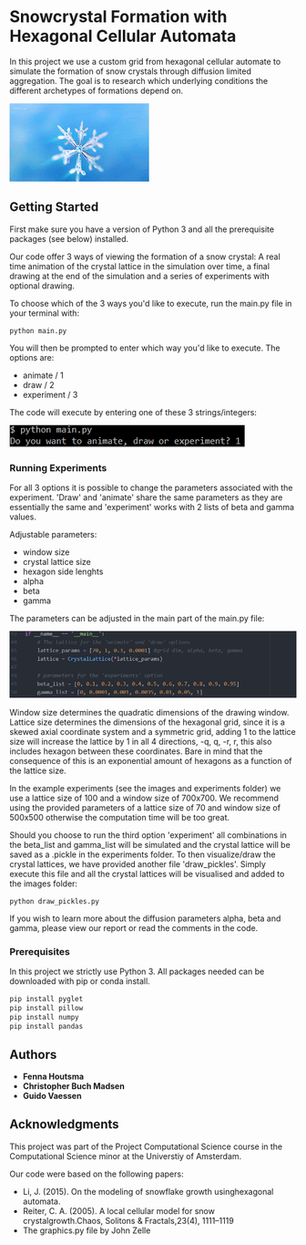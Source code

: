 # Snowcrystal Formation with Hexagonal Cellular Automata

In this project we use a custom grid from hexagonal cellular automate to simulate the formation of snow crystals through diffusion limited aggregation. The goal is to research which underlying conditions the different archetypes of formations depend on.

![](snow-crystal.gif)

## Getting Started

First make sure you have a version of Python 3 and all the prerequisite packages (see below) installed.

Our code offer 3 ways of viewing the formation of a snow crystal: A real time animation of the crystal lattice in the simulation over time, a final drawing at the end of the simulation and a series of experiments with optional drawing.

To choose which of the 3 ways you'd like to execute, run the main.py file in your terminal with:
```
python main.py
```
You will then be prompted to enter which way you'd like to execute. 
The options are:
- animate / 1
- draw / 2
- experiment / 3

The code will execute by entering one of these 3 strings/integers:

![](prompt.PNG)

### Running Experiments
For all 3 options it is possible to change the parameters associated with the experiment. 'Draw' and 'animate' share the same parameters as they are essentially the same and 'experiment' works with 2 lists of beta and gamma values.

Adjustable parameters:
- window size
- crystal lattice size
- hexagon side lenghts
- alpha
- beta
- gamma

The parameters can be adjusted in the main part of the main.py file:

![](main_params.PNG)

Window size determines the quadratic dimensions of the drawing window. Lattice size determines the dimensions of the hexagonal grid, since it is a skewed axial coordinate system and a symmetric grid, adding 1 to the lattice size will increase the lattice by 1 in all 4 directions, -q, q, -r, r, this also includes hexagon between these coordinates. Bare in mind that the consequence of this is an exponential amount of hexagons as a function of the lattice size.

In the example experiments (see the images and experiments folder) we use a lattice size of 100 and a window size of 700x700. We recommend using the provided parameters of a lattice size of 70 and window size of 500x500 otherwise the computation time will be too great.

Should you choose to run the third option 'experiment' all combinations in the beta_list and gamma_list will be simulated and the crystal lattice will be saved as a .pickle in the experiments folder. To then visualize/draw the crystal lattices, we have provided another file 'draw_pickles'. Simply execute this file and all the crystal lattices will be visualised and added to the images folder:

```
python draw_pickles.py
```
If you wish to learn more about the diffusion parameters alpha, beta and gamma, please view our report or read the comments in the code.


### Prerequisites

In this project we strictly use Python 3. All packages needed can be downloaded with pip or conda install.

```
pip install pyglet
pip install pillow
pip install numpy
pip install pandas
```

## Authors
- **Fenna Houtsma**
- **Christopher Buch Madsen**
- **Guido Vaessen** 

## Acknowledgments

This project was part of the Project Computational Science course in the Computational Science minor at the Universtiy of Amsterdam.

Our code were based on the following papers:
- Li,  J.   (2015).   On  the  modeling  of  snowflake  growth  usinghexagonal automata.
- Reiter, C. A.  (2005).  A local cellular model for snow crystalgrowth.Chaos, Solitons & Fractals,23(4), 1111–1119
- The graphics.py file by John Zelle
